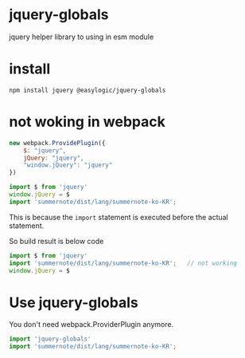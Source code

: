 # jquery-globals

jquery helper library to using in esm module 

# install 

```
npm install jquery @easylogic/jquery-globals
```


# not woking in webpack 

```js
new webpack.ProvidePlugin({
    $: "jquery",
    jQuery: "jquery",
    "window.jQuery": "jquery"
})  
```

```js
import $ from 'jquery'
window.jQuery = $ 
import 'summernote/dist/lang/summernote-ko-KR'; 
```

This is because the `import` statement is executed before the actual statement.

So build result is below code 

```js
import $ from 'jquery'
import 'summernote/dist/lang/summernote-ko-KR';   // not working 
window.jQuery = $ 
```

# Use jquery-globals  

You don't need webpack.ProviderPlugin anymore.

```js
import 'jquery-globals'
import 'summernote/dist/lang/summernote-ko-KR'; 
```


